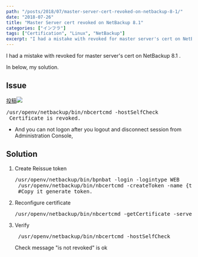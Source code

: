 ```yaml
---
path: "/posts/2018/07/master-server-cert-revoked-on-netbackup-8-1/"
date: "2018-07-26"
title: "Master Server cert revoked on NetBackup 8.1"
categories: ["インフラ"]
tags: ["Certification", "Linux", "NetBackup"]
excerpt: "I had a mistake with revoked for master server's cert on NetBackup 8.1 .In below, my solution.投稿<pr..."
---
```


I had a mistake with revoked for master server's cert on NetBackup 8.1 .

In below, my solution.

## Issue

[投稿](http://blog.killinsun.com/wp-admin/post-new.php)![](http://blog.killinsun.com/wp-content/uploads/2018/07/01-1.png)

<pre class="toolbar:2 lang:sh decode:true">/usr/openv/netbackup/bin/nbcertcmd -hostSelfCheck
 Certificate is revoked.</pre>

* And you can not logon after you logout and disconnect session from Administration Console,

## Solution

1. Create Reissue token

    <pre class="toolbar:2 lang:sh decode:true">/usr/openv/netbackup/bin/bpnbat -login -logintype WEB
    /usr/openv/netbackup/bin/nbcertcmd -createToken -name {token_name} -reissue -host {hostname of masterserver}
    #Copy it generate token.</pre>

2. Reconfigure certificate

    <pre class="toolbar:2 lang:sh decode:true">/usr/openv/netbackup/bin/nbcertcmd -getCertificate -server {hostname of masterserver} -force -token</pre>

3. Verify

    <pre class="toolbar:2 lang:sh decode:true "> /usr/openv/netbackup/bin/nbcertcmd -hostSelfCheck</pre>

    Check message "is not revoked" is ok